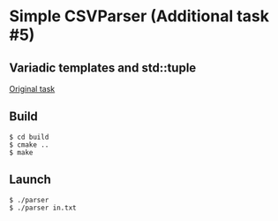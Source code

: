 # Simple CSVParser (Additional task #5)
## Variadic templates and std::tuple
[Original task](https://docs.google.com/document/d/1FXmDYtpTG6WsjFtm9lysJbni3InftOnkLLeVQ8VwDVY/edit?ts=58423c1a#heading=h.bsd8m5o6o6jr)
## Build
```
$ cd build
$ cmake ..
$ make
```

## Launch
```
$ ./parser
$ ./parser in.txt
```
